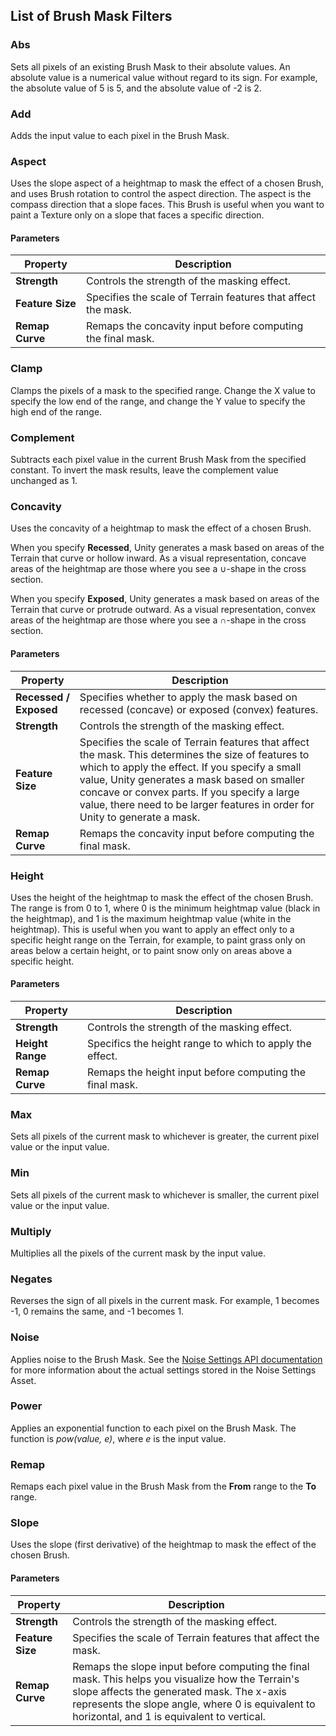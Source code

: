 ## List of Brush Mask Filters

### Abs
Sets all pixels of an existing Brush Mask to their absolute values. An absolute value is a numerical value without regard to its sign. For example, the absolute value of 5 is 5, and the absolute value of -2 is 2. 

### Add
Adds the input value to each pixel in the Brush Mask.

### Aspect
Uses the slope aspect of a heightmap to mask the effect of a chosen Brush, and uses Brush rotation to control the aspect direction. The aspect is the compass direction that a slope faces. This Brush is useful when you want to paint a Texture only on a slope that faces a specific direction.

#### Parameters
| **Property**     | **Description**                                              |
| ---------------- | ------------------------------------------------------------ |
| **Strength**     | Controls the strength of the masking effect.                 |
| **Feature Size** | Specifies the scale of Terrain features that affect the mask. |
| **Remap Curve**  | Remaps the concavity input before computing the final mask.  |

### Clamp
Clamps the pixels of a mask to the specified range. Change the X value to specify the low end of the range, and change the Y value to specify the high end of the range.

### Complement
Subtracts each pixel value in the current Brush Mask from the specified constant. To invert the mask results, leave the complement value unchanged as 1.

### Concavity
Uses the concavity of a heightmap to mask the effect of a chosen Brush. 

When you specify **Recessed**, Unity generates a mask based on areas of the Terrain that curve or hollow inward. As a visual representation, concave areas of the heightmap are those where you see a ∪-shape in the cross section.

When you specify **Exposed**, Unity generates a mask based on areas of the Terrain that curve or protrude outward. As a visual representation, convex areas of the heightmap are those where you see a ∩-shape in the cross section.

#### Parameters
| **Property**           | **Description**                                              |
| ---------------------- | ------------------------------------------------------------ |
| **Recessed / Exposed** | Specifies whether to apply the mask based on recessed (concave) or exposed (convex) features. |
| **Strength**           | Controls the strength of the masking effect.                 |
| **Feature Size**       | Specifies the scale of Terrain features that affect the mask. This determines the size of features to which to apply the effect. If you specify a small value, Unity generates a mask based on smaller concave or convex parts. If you specify a large value, there need to be larger features in order for Unity to generate a mask. |
| **Remap Curve**        | Remaps the concavity input before computing the final mask.  |

### Height
Uses the height of the heightmap to mask the effect of the chosen Brush. The range is from 0 to 1, where 0 is the minimum heightmap value (black in the heightmap), and 1 is the maximum heightmap value (white in the heightmap). This is useful when you want to apply an effect only to a specific height range on the Terrain, for example, to paint grass only on areas below a certain height, or to paint snow only on areas above a specific height.

#### Parameters
| **Property**     | **Description**                                          |
| ---------------- | -------------------------------------------------------- |
| **Strength**     | Controls the strength of the masking effect.             |
| **Height Range** | Specifics the height range to which to apply the effect. |
| **Remap Curve**  | Remaps the height input before computing the final mask. |

### Max
Sets all pixels of the current mask to whichever is greater, the current pixel value or the input value. 

### Min
Sets all pixels of the current mask to whichever is smaller, the current pixel value or the input value.

### Multiply
Multiplies all the pixels of the current mask by the input value.

### Negates
Reverses the sign of all pixels in the current mask. For example, 1 becomes -1, 0 remains the same, and -1 becomes 1.

### Noise
Applies noise to the Brush Mask. See the [Noise Settings API documentation](../api/UnityEditor.Experimental.TerrainAPI.html) for more information about the actual settings stored in the Noise Settings Asset.

### Power
Applies an exponential function to each pixel on the Brush Mask. The function is *pow(value, e)*, where *e* is the input value.

### Remap
Remaps each pixel value in the Brush Mask from the **From** range to the **To** range. 

### Slope
Uses the slope (first derivative) of the heightmap to mask the effect of the chosen Brush.

#### Parameters
| **Property**     | **Description**                                              |
| ---------------- | ------------------------------------------------------------ |
| **Strength**     | Controls the strength of the masking effect.                 |
| **Feature Size** | Specifies the scale of Terrain features that affect the mask. |
| **Remap Curve** | Remaps the slope input before computing the final mask. This helps you visualize how the Terrain's slope affects the generated mask. The x-axis represents the slope angle, where 0 is equivalent to horizontal, and 1 is equivalent to vertical. |

